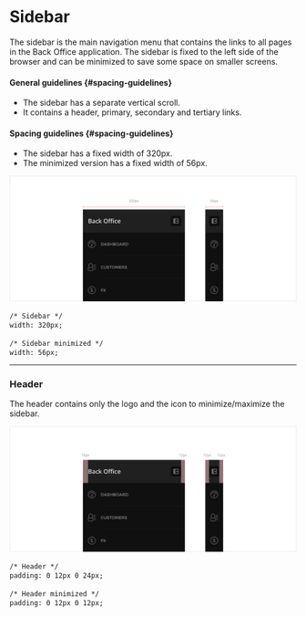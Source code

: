 # Sidebar

The sidebar is the main navigation menu that contains the links to all pages in the Back Office application. The sidebar is fixed to the left side of the browser and can be minimized to save some space on smaller screens.

#### General guidelines {#spacing-guidelines}

* The sidebar has a separate vertical scroll.
* It contains a header, primary, secondary and tertiary links.

#### Spacing guidelines {#spacing-guidelines}

* The sidebar has a fixed width of 320px.
* The minimized version has a fixed width of 56px.

![](/assets/organisms/sidebar-sizing.png)

```
/* Sidebar */
width: 320px;

/* Sidebar minimized */
width: 56px;
```

---

### Header

The header contains only the logo and the icon to minimize/maximize the sidebar.

![](/assets/organisms/sidebar-header-spacing.png)

```
/* Header */
padding: 0 12px 0 24px;

/* Header minimized */
padding: 0 12px 0 12px;


```



